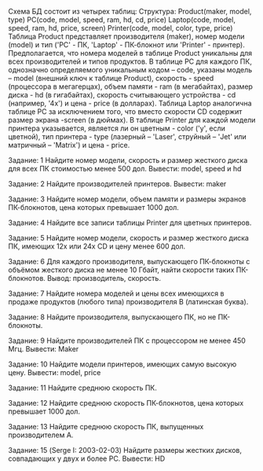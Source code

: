 Схема БД состоит из четырех таблиц:
Структура:
Product(maker, model, type)
PC(code, model, speed, ram, hd, cd, price)
Laptop(code, model, speed, ram, hd, price, screen)
Printer(code, model, color, type, price)
Таблица Product представляет производителя (maker), номер модели (model) и тип ('PC' - ПК, 'Laptop' - ПК-блокнот или 'Printer' - принтер). Предполагается, что номера моделей в таблице Product уникальны для всех производителей и типов продуктов. В таблице PC для каждого ПК, однозначно определяемого уникальным кодом – code, указаны модель – model (внешний ключ к таблице Product), скорость - speed (процессора в мегагерцах), объем памяти - ram (в мегабайтах), размер диска - hd (в гигабайтах), скорость считывающего устройства - cd (например, '4x') и цена - price (в долларах). Таблица Laptop аналогична таблице РС за исключением того, что вместо скорости CD содержит размер экрана -screen (в дюймах). В таблице Printer для каждой модели принтера указывается, является ли он цветным - color ('y', если цветной), тип принтера - type (лазерный – 'Laser', струйный – 'Jet' или матричный – 'Matrix') и цена - price.

Задание: 1 
Найдите номер модели, скорость и размер жесткого диска для всех ПК стоимостью менее 500 дол. Вывести: model, speed и hd

Задание: 2 
Найдите производителей принтеров. Вывести: maker

Задание: 3 
Найдите номер модели, объем памяти и размеры экранов ПК-блокнотов, цена которых превышает 1000 дол.

Задание: 4 
Найдите все записи таблицы Printer для цветных принтеров.

Задание: 5 
Найдите номер модели, скорость и размер жесткого диска ПК, имеющих 12x или 24x CD и цену менее 600 дол.

Задание: 6 
Для каждого производителя, выпускающего ПК-блокноты c объёмом жесткого диска не менее 10 Гбайт, найти скорости таких ПК-блокнотов. Вывод: производитель, скорость.

Задание: 7 
Найдите номера моделей и цены всех имеющихся в продаже продуктов (любого типа) производителя B (латинская буква).

Задание: 8 
Найдите производителя, выпускающего ПК, но не ПК-блокноты.

Задание: 9 
Найдите производителей ПК с процессором не менее 450 Мгц. Вывести: Maker

Задание: 10 
Найдите модели принтеров, имеющих самую высокую цену. Вывести: model, price

Задание: 11 
Найдите среднюю скорость ПК.

Задание: 12 
Найдите среднюю скорость ПК-блокнотов, цена которых превышает 1000 дол.

Задание: 13 
Найдите среднюю скорость ПК, выпущенных производителем A.

Задание: 15 (Serge I: 2003-02-03)
Найдите размеры жестких дисков, совпадающих у двух и более PC. Вывести: HD












